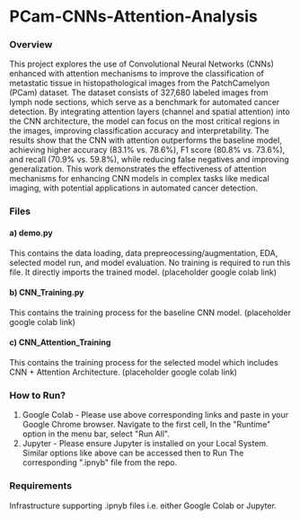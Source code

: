 # PCam-CNNs-Attention-Analysis

### Overview 
This project explores the use of Convolutional Neural Networks (CNNs) enhanced with attention mechanisms to improve the classification of metastatic tissue in histopathological images from the PatchCamelyon (PCam) dataset. The dataset consists of 327,680 labeled images from lymph node sections, which serve as a benchmark for automated cancer detection. By integrating attention layers (channel and spatial attention) into the CNN architecture, the model can focus on the most critical regions in the images, improving classification accuracy and interpretability. The results show that the CNN with attention outperforms the baseline model, achieving higher accuracy (83.1% vs. 78.6%), F1 score (80.8% vs. 73.6%), and recall (70.9% vs. 59.8%), while reducing false negatives and improving generalization. This work demonstrates the effectiveness of attention mechanisms for enhancing CNN models in complex tasks like medical imaging, with potential applications in automated cancer detection.

### Files 

#### a) demo.py
This contains the data loading, data prepreocessing/augmentation, EDA, selected model run, and model evaluation. No training is required to run this file. It directly imports the trained model. (placeholder google colab link)

#### b) CNN_Training.py <placeholder name>
This contains the training process for the baseline CNN model. (placeholder google colab link)

#### c) CNN_Attention_Training <placeholder name>
This contains the training process for the selected model which includes CNN + Attention Architecture. (placeholder google colab link)

### How to Run?
1. Google Colab - Please use above corresponding links and paste in your Google Chrome browser. Navigate to the first cell, In the "Runtime" option in the menu bar, select "Run All".
2. Jupyter - Please ensure Jupyter is installed on your Local System. Similar options like above can be accessed then to Run The corresponding ".ipnyb" file from the repo. 

### Requirements 
Infrastructure supporting .ipnyb files i.e. either Google Colab or Jupyter. 


